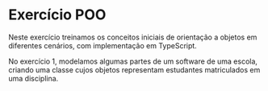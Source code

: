 # Exercício POO

Neste exercício treinamos os conceitos iniciais de orientação a objetos em diferentes cenários, com implementação em TypeScript.

No exercício 1, modelamos algumas partes de um software de uma escola, criando uma classe cujos objetos representam estudantes matriculados em uma disciplina.
